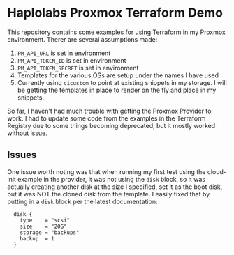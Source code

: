 # Haplolabs Proxmox Terraform Demo

This repository contains some examples for using Terraform in my Proxmox environment. Therer are several assumptions made:

1. `PM_API_URL` is set in environment
2. `PM_API_TOKEN_ID` is set in environment
3. `PM_API_TOKEN_SECRET` is set in environment
4. Templates for the various OSs are setup under the names I have used
5. Currently using `cicustom` to point at existing snippets in my storage. I will be getting the templates in place to render on the fly and place in my snippets.

So far, I haven't had much trouble with getting the Proxmox Provider to work. I had to update some code from the examples in the Terraform Registry due to some things becoming deprecated, but it mostly worked without issue.

## Issues

One issue worth noting was that when running my first test using the cloud-init example in the provider, it was not using the `disk` block, so it was actually creating another disk at the size I specified, set it as the boot disk, but it was NOT the cloned disk from the template. I easily fixed that by putting in a `disk` block per the latest documentation:

```hcl
  disk {
    type    = "scsi"
    size    = "20G"
    storage = "backups"
    backup  = 1
  }
```
